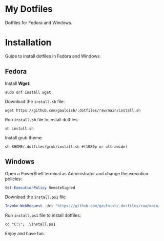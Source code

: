 # My Dotfiles

Dotfiles for Fedora and Windows.

# Installation

Guide to install dotfiles in Fedora and Windows

## Fedora

Install **Wget**:

```shell
sudo dnf install wget
```

Download the ```install.sh``` file:

```shell
wget https://github.com/gauloish/.dotfiles/raw/main/install.sh
```

Run ```install.sh``` file to install dotfiles:

```shell
sh install.sh
```

Install grub theme:

```shell
sh $HOME/.dotfiles/grub/install.sh #(1080p or ultrawide)
```

## Windows

Open a PowerShell terminal as Administrator and change the execution policies:

```powershell
Set-ExecutionPolicy RemoteSigned
```

Download the ```install.ps1``` file:

```powershell
Invoke-WebRequest -Uri "https://github.com/gauloish/.dotfiles/raw/main/install.ps1" -OutFile "C:\install.ps1"
```

Run ```install.ps1``` file to install dotfiles:

```shell
cd "C:\"; .\install.ps1
```

Enjoy and have fun.
